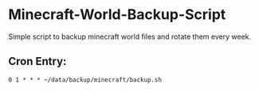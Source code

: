 # Minecraft-World-Backup-Script
Simple script to backup minecraft world files and rotate them every week. 

## Cron Entry:

```
0 1 * * * ~/data/backup/minecraft/backup.sh
```
